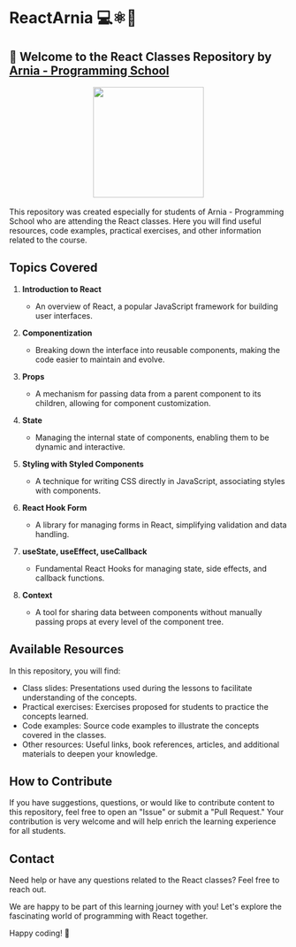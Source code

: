 # ReactArnia 💻⚛️💜

## 👋 Welcome to the React Classes Repository by [Arnia - Programming School](https://arnia.com.br/)

<div align=center>
<img src="https://media2.giphy.com/media/v1.Y2lkPTc5MGI3NjExb3JheTNxejVrN3Fyczlwd240Yzh4MDBnOG9uM2MxdjRzZG9ucG12biZlcD12MV9pbnRlcm5hbF9naWZfYnlfaWQmY3Q9Zw/RbDKaczqWovIugyJmW/giphy.webp" width=200 />
</div>
<br/>
This repository was created especially for students of Arnia - Programming School who are attending the React classes. Here you will find useful resources, code examples, practical exercises, and other information related to the course.

## Topics Covered

1. **Introduction to React**
   - An overview of React, a popular JavaScript framework for building user interfaces.

2. **Componentization**
   - Breaking down the interface into reusable components, making the code easier to maintain and evolve.

3. **Props**
   - A mechanism for passing data from a parent component to its children, allowing for component customization.

4. **State**
   - Managing the internal state of components, enabling them to be dynamic and interactive.

5. **Styling with Styled Components**
   - A technique for writing CSS directly in JavaScript, associating styles with components.

6. **React Hook Form**
   - A library for managing forms in React, simplifying validation and data handling.

7. **useState, useEffect, useCallback**
   - Fundamental React Hooks for managing state, side effects, and callback functions.

8. **Context**
   - A tool for sharing data between components without manually passing props at every level of the component tree.

## Available Resources

In this repository, you will find:

- Class slides: Presentations used during the lessons to facilitate understanding of the concepts.
- Practical exercises: Exercises proposed for students to practice the concepts learned.
- Code examples: Source code examples to illustrate the concepts covered in the classes.
- Other resources: Useful links, book references, articles, and additional materials to deepen your knowledge.

## How to Contribute

If you have suggestions, questions, or would like to contribute content to this repository, feel free to open an "Issue" or submit a "Pull Request." Your contribution is very welcome and will help enrich the learning experience for all students.

## Contact

Need help or have any questions related to the React classes? Feel free to reach out.

We are happy to be part of this learning journey with you! Let's explore the fascinating world of programming with React together.

Happy coding! 🚀
